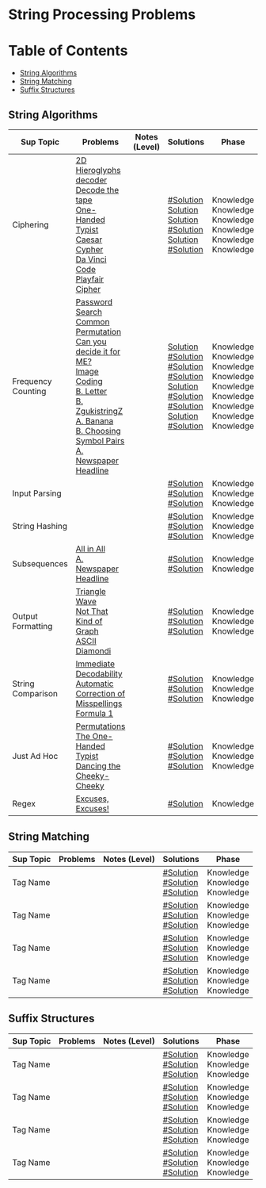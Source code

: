 # String Processing Problems

Table of Contents
=================
- [String Algorithms](#string-algorithms)
- [String Matching](#string-matching)
- [Suffix Structures](#suffix-structures)																								


## String Algorithms
Sup Topic    | Problems | Notes (Level)| Solutions| Phase
-------------| -------------   |-------------| -------------|-------------
Ciphering| [2D Hieroglyphs decoder](https://uva.onlinejudge.org/index.php?option=com_onlinejudge&Itemid=8&category=24&page=show_problem&problem=1792)<br>  [Decode the tape](https://uva.onlinejudge.org/index.php?option=com_onlinejudge&Itemid=8&category=24&page=show_problem&problem=1819)<br>[One-Handed Typist](https://uva.onlinejudge.org/index.php?option=com_onlinejudge&Itemid=8&category=24&page=show_problem&problem=2253)<br>[Caesar Cypher](https://uva.onlinejudge.org/index.php?option=com_onlinejudge&Itemid=8&category=24&page=show_problem&problem=495)<br>  [Da Vinci Code](https://uva.onlinejudge.org/index.php?option=com_onlinejudge&Itemid=8&category=24&page=show_problem&problem=2380)<br>  [Playfair Cipher](https://uva.onlinejudge.org/index.php?option=com_onlinejudge&Itemid=8&category=24&page=show_problem&problem=2744)<br> | |[#Solution]()<br> [Solution](https://github.com/basmaashouur/Competitive-Programming/blob/master/Solutions-library/string-processing-solutions/10878-UVa.cpp)<br> [Solution](https://github.com/basmaashouur/Competitive-Programming/blob/master/Solutions-library/string-processing-solutions/11278-UVa.cpp)<br>[#Solution]()<br> [Solution](https://github.com/basmaashouur/Competitive-Programming/blob/master/Solutions-library/string-processing-solutions/11385-UVa.cpp)<br> [#Solution]()<br>  | Knowledge<br> Knowledge<br> Knowledge<br>Knowledge<br> Knowledge<br> Knowledge<br>| 
Frequency Counting| [Password Search](https://uva.onlinejudge.org/index.php?option=com_onlinejudge&Itemid=8&category=24&page=show_problem&problem=843)<br>  [Common Permutation](https://uva.onlinejudge.org/index.php?option=com_onlinejudge&Itemid=8&category=24&page=show_problem&problem=1193)<br>  [Can you decide it for ME?](https://uva.onlinejudge.org/index.php?option=com_onlinejudge&Itemid=8&category=24&page=show_problem&problem=2144) <br>[Image Coding](https://uva.onlinejudge.org/index.php?option=com_onlinejudge&Itemid=8&category=24&page=show_problem&problem=2635)<br>  [B. Letter](http://codeforces.com/problemset/problem/43/B)<br>  [B. ZgukistringZ](http://codeforces.com/problemset/problem/551/B)<br>  [A. Banana](http://codeforces.com/problemset/problem/335/A)<br> [B. Choosing Symbol Pairs](http://codeforces.com/problemset/problem/50/B)<br>  [A. Newspaper Headline](http://codeforces.com/problemset/problem/91/A) | |[Solution](https://github.com/basmaashouur/Competitive-Programming/blob/master/Solutions-library/string-processing-solutions/902-UVa.cpp)<br> [#Solution]()<br> [#Solution]()<br> [#Solution]()<br>[Solution](https://github.com/basmaashouur/Competitive-Programming/blob/master/Solutions-library/string-processing-solutions/42B-CF.cpp)<br> [#Solution]()<br> [#Solution]()<br>[Solution](https://github.com/basmaashouur/Competitive-Programming/blob/master/Solutions-library/string-processing-solutions/47B-CF.cpp)<br> [#Solution]()<br>| Knowledge<br> Knowledge<br> Knowledge<br>  Knowledge<br> Knowledge<br> Knowledge<br> Knowledge<br> Knowledge<br> Knowledge<br> | 
Input Parsing| []()<br>  []()<br>  []()<br>  | |[#Solution]()<br> [#Solution]()<br> [#Solution]()<br> | Knowledge<br> Knowledge<br> Knowledge<br>| 
String Hashing| []()<br>  []()<br>  []()<br>  | |[#Solution]()<br> [#Solution]()<br> [#Solution]()<br> | Knowledge<br> Knowledge<br> Knowledge<br>| 
Subsequences| [All in All](https://uva.onlinejudge.org/index.php?option=com_onlinejudge&Itemid=8&category=24&page=show_problem&problem=1281)<br>  [A. Newspaper Headline](http://codeforces.com/problemset/problem/91/A)<br>  | |[#Solution]()<br> [#Solution]()<br>  | Knowledge<br> Knowledge<br>| 
Output Formatting| [Triangle Wave](https://uva.onlinejudge.org/index.php?option=com_onlinejudge&Itemid=8&category=24&page=show_problem&problem=429)<br>  [Not That Kind of Graph](https://uva.onlinejudge.org/index.php?option=com_onlinejudge&Itemid=8&category=24&page=show_problem&problem=1741)<br>  [ASCII Diamondi](http://uva.onlinejudge.org/index.php?option=com_onlinejudge&Itemid=8&category=24&page=show_problem&problem=3307)<br>  | |[#Solution]()<br> [#Solution]()<br> [#Solution]()<br> | Knowledge<br> Knowledge<br> Knowledge<br>| 
String Comparison| [Immediate Decodability](https://uva.onlinejudge.org/index.php?option=com_onlinejudge&Itemid=8&category=24&page=show_problem&problem=585)<br>  [Automatic Correction of Misspellings](https://uva.onlinejudge.org/index.php?option=com_onlinejudge&Itemid=8&category=24&page=show_problem&problem=1989)<br>  [Formula 1](https://uva.onlinejudge.org/index.php?option=com_onlinejudge&Itemid=8&category=24&page=show_problem&problem=1997)<br>  | |[#Solution]()<br> [#Solution]()<br> [#Solution]()<br> | Knowledge<br> Knowledge<br> Knowledge<br>| 
Just Ad Hoc| [Permutations](http://uva.onlinejudge.org/index.php?option=com_onlinejudge&Itemid=8&category=24&page=show_problem&problem=882)<br>  [The One-Handed Typist](https://uva.onlinejudge.org/index.php?option=com_onlinejudge&Itemid=8&category=24&page=show_problem&problem=1334)<br>  [Dancing the Cheeky-Cheeky](https://uva.onlinejudge.org/index.php?option=com_onlinejudge&Itemid=8&category=24&page=show_problem&problem=2447)<br>  | |[#Solution]()<br> [#Solution]()<br> [#Solution]()<br> | Knowledge<br> Knowledge<br> Knowledge<br>|
Regex|[Excuses, Excuses!](https://uva.onlinejudge.org/index.php?option=com_onlinejudge&Itemid=8&page=show_problem&problem=350)||[#Solution]()<br> |  Knowledge<br> 

## String Matching
Sup Topic    | Problems | Notes (Level)| Solutions| Phase
-------------| -------------   |-------------| -------------|-------------
Tag Name| []()<br>  []()<br>  []()<br>  | |[#Solution]()<br> [#Solution]()<br> [#Solution]()<br> | Knowledge<br> Knowledge<br> Knowledge<br>| 
Tag Name| []()<br>  []()<br>  []()<br>  | |[#Solution]()<br> [#Solution]()<br> [#Solution]()<br> | Knowledge<br> Knowledge<br> Knowledge<br>| 
Tag Name| []()<br>  []()<br>  []()<br>  | |[#Solution]()<br> [#Solution]()<br> [#Solution]()<br> | Knowledge<br> Knowledge<br> Knowledge<br>| 
Tag Name| []()<br>  []()<br>  []()<br>  | |[#Solution]()<br> [#Solution]()<br> [#Solution]()<br> | Knowledge<br> Knowledge<br> Knowledge<br>|

## Suffix Structures
Sup Topic    | Problems | Notes (Level)| Solutions| Phase
-------------| -------------   |-------------| -------------|-------------
Tag Name| []()<br>  []()<br>  []()<br>  | |[#Solution]()<br> [#Solution]()<br> [#Solution]()<br> | Knowledge<br> Knowledge<br> Knowledge<br>| 
Tag Name| []()<br>  []()<br>  []()<br>  | |[#Solution]()<br> [#Solution]()<br> [#Solution]()<br> | Knowledge<br> Knowledge<br> Knowledge<br>| 
Tag Name| []()<br>  []()<br>  []()<br>  | |[#Solution]()<br> [#Solution]()<br> [#Solution]()<br> | Knowledge<br> Knowledge<br> Knowledge<br>| 
Tag Name| []()<br>  []()<br>  []()<br>  | |[#Solution]()<br> [#Solution]()<br> [#Solution]()<br> | Knowledge<br> Knowledge<br> Knowledge<br>|
